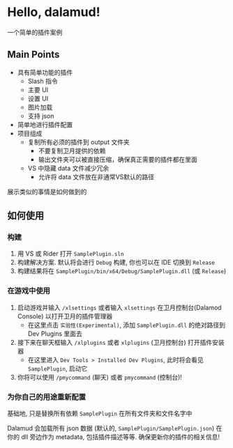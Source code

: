 # Hello, dalamud!

一个简单的插件案例

## Main Points

* 具有简单功能的插件
  * Slash 指令
  * 主要 UI
  * 设置 UI
  * 图片加载
  * 支持 json
* 简单地进行插件配置
* 项目组成
  * 复制所有必须的插件到 output 文件夹
    * 不要复制卫月提供的依赖
    * 输出文件夹可以被直接压缩，确保真正需要的插件都在里面
  * VS 中隐藏 data 文件减少冗余
    * 允许将 data 文件放在非通常VS默认的路径

展示类似的事情是如何做到的

## 如何使用
### 构建

1. 用 VS 或 Rider 打开 `SamplePlugin.sln`
2. 构建解决方案. 默认将会进行 `Debug` 构建, 你也可以在 IDE 切换到 `Release`
3. 构建结果将在 `SamplePlugin/bin/x64/Debug/SamplePlugin.dll` (或 `Release`)

### 在游戏中使用

1. 启动游戏并输入 `/xlsettings` 或者输入 `xlsettings` 在卫月控制台(Dalamod Console) 以打开卫月的插件管理器
    * 在这里点击 `实验性(Experimental)`, 添加 `SamplePlugin.dll` 的绝对路径到 Dev Plugins 里面去
2. 接下来在聊天框输入 `/xlplugins` 或者 `xlplugins` (卫月控制台) 打开插件安装器
    * 在这里进入 `Dev Tools > Installed Dev Plugins`, 此时将会看见 `SamplePlugin`, 启动它
3. 你将可以使用 `/pmycommand` (聊天) 或者 `pmycommand` (控制台)!

### 为你自己的用途重新配置

基础地, 只是替换所有依赖 `SamplePlugin` 在所有文件夹和文件名字中

Dalamud 会加载所有 json 数据 (默认的, `SamplePlugin/SamplePlugin.json`) 在你的 dll 旁边作为 metadata, 包括插件描述等等. 确保更新你的插件的相关信息!
